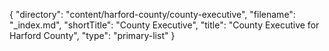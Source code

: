 {
  "directory": "content/harford-county/county-executive",
  "filename": "_index.md",
  "shortTitle": "County Executive",
  "title": "County Executive for Harford County",
  "type": "primary-list"
}
